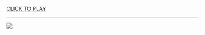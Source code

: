 
<a href="https://premium76.site?title=friv_unblocked_games&ref=13M">CLICK TO PLAY</a></h3>
<hr>

<a href="https://premium76.site?title=friv_unblocked_games&ref=13M"><img src="https://clearcache.store/games.png"></a>


